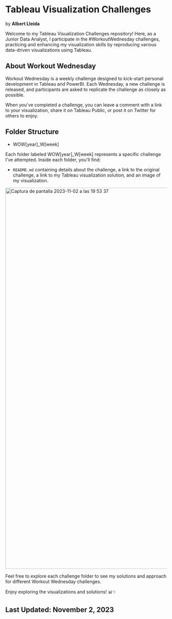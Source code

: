 # Tableau Visualization Challenges 
by **Albert Lleida**

Welcome to my Tableau Visualization Challenges repository! Here, as a Junior Data Analyst, I participate in the #WorkoutWednesday challenges, practicing and enhancing my visualization skills by reproducing various data-driven visualizations using Tableau.

## About Workout Wednesday

Workout Wednesday is a weekly challenge designed to kick-start personal development in Tableau and PowerBI. Each Wednesday, a new challenge is released, and participants are asked to replicate the challenge as closely as possible.

When you've completed a challenge, you can leave a comment with a link to your visualization, share it on Tableau Public, or post it on Twitter for others to enjoy.

## Folder Structure

- WOW[year]_W[week]

Each folder labeled WOW[year]_W[week] represents a specific challenge I've attempted. Inside each folder, you'll find:

- `README.md` containing details about the challenge, a link to the original challenge, a link to my Tableau visualization solution, and an image of my visualization.

<img width="1188" alt="Captura de pantalla 2023-11-02 a las 19 53 37" src="https://github.com/alleida23/Tableau_Viz_Challenges/assets/124719215/2be0fb36-0db5-4622-88d1-42b0113e15bd">


Feel free to explore each challenge folder to see my solutions and approach for different Workout Wednesday challenges.

Enjoy exploring the visualizations and solutions! 📊✨

## Last Updated: November 2, 2023


